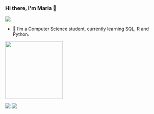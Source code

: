 ### Hi there, I'm Maria 👋
<p align="left"> <img src="https://komarev.com/ghpvc/?username=mariafiorio&color=ff69b4&style=for-the-badge alt="Profile views" /> </p>

- 📖 I’m a Computer Science student, currently learning SQL, R and Python.

  

<div align="left">
  <a href="https://github.com/mariafiorio">
<!-- <img height="180em" src="https://github-readme-stats.vercel.app/api?username=mariafiorio&show_icons=true&theme=rose_pine&include_all_commits=true&count_private=true"/> -->
    
  <img height="180em" src="https://github-readme-stats.vercel.app/api/top-langs/?username=mariafiorio&layout=compact&langs_count=8&theme=nightowl"/>
    </div>
  
  <a href="https://www.linkedin.com/in/maria-fiorio-84764217b" target="_blank"><img src="https://img.shields.io/badge/-LinkedIn-%230077B5?style=for-the-badge&logo=linkedin&logoColor=white" target="_blank"></a> 
    <a href = "mailto:mariaxfiorio@gmail.com"><img src="https://img.shields.io/badge/-Gmail-%23333?style=for-the-badge&logo=gmail&logoColor=red" target="_blank"></a>
  
<!--
**mariafiorio/mariafiorio** is a ✨ _special_ ✨ repository because its `README.md` (this file) appears on your GitHub profile.

Here are some ideas to get you started:

- 🔭 I’m currently working on building a website for Mudando Fluxos, an NGO fighting against period poverty
- 🌱 I’m currently learning SQL, UX/UI and JavaScript.
- 👯 I’m looking to collaborate on ...
- 🤔 I’m looking for help with ...
- 💬 Ask me about ...
- 📫 How to reach me: ...
- 😄 Pronouns: she/her
- ⚡ Fun fact: ...
-->

